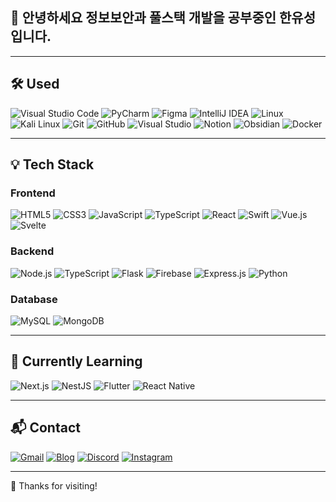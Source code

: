 ## 👋 안녕하세요 정보보안과 풀스택 개발을 공부중인 한유성입니다.  

---

## 🛠 Used

![Visual Studio Code](https://img.shields.io/badge/Visual%20Studio%20Code-007ACC?style=for-the-badge&logo=visual-studio-code&logoColor=white) ![PyCharm](https://img.shields.io/badge/PyCharm-000000?style=for-the-badge&logo=pycharm&logoColor=white) ![Figma](https://img.shields.io/badge/Figma-F24E1E?style=for-the-badge&logo=figma&logoColor=white) ![IntelliJ IDEA](https://img.shields.io/badge/IntelliJ%20IDEA-000000?style=for-the-badge&logo=intellijidea&logoColor=white) ![Linux](https://img.shields.io/badge/Linux-FCC624?style=for-the-badge&logo=linux&logoColor=black) ![Kali Linux](https://img.shields.io/badge/Kali%20Linux-557C94?style=for-the-badge&logo=kalilinux&logoColor=white) ![Git](https://img.shields.io/badge/Git-F05032?style=for-the-badge&logo=git&logoColor=white) ![GitHub](https://img.shields.io/badge/GitHub-181717?style=for-the-badge&logo=github&logoColor=white) ![Visual Studio](https://img.shields.io/badge/Visual%20Studio-5C2D91?style=for-the-badge&logo=visualstudio&logoColor=white) ![Notion](https://img.shields.io/badge/Notion-000000?style=for-the-badge&logo=notion&logoColor=white) ![Obsidian](https://img.shields.io/badge/Obsidian-483699?style=for-the-badge&logo=obsidian&logoColor=white) ![Docker](https://img.shields.io/badge/Docker-2496ED?style=for-the-badge&logo=docker&logoColor=white)

---

## 💡 Tech Stack

### Frontend  
![HTML5](https://img.shields.io/badge/HTML5-E34F26?style=for-the-badge&logo=html5&logoColor=white) ![CSS3](https://img.shields.io/badge/CSS3-1572B6?style=for-the-badge&logo=css3&logoColor=white) ![JavaScript](https://img.shields.io/badge/JavaScript-F7DF1E?style=for-the-badge&logo=javascript&logoColor=black) ![TypeScript](https://img.shields.io/badge/TypeScript-3178C6?style=for-the-badge&logo=typescript&logoColor=white) ![React](https://img.shields.io/badge/React-61DAFB?style=for-the-badge&logo=react&logoColor=black) ![Swift](https://img.shields.io/badge/Swift-FA7343?style=for-the-badge&logo=swift&logoColor=white) ![Vue.js](https://img.shields.io/badge/Vue.js-4FC08D?style=for-the-badge&logo=vuedotjs&logoColor=white) ![Svelte](https://img.shields.io/badge/Svelte-FF3E00?style=for-the-badge&logo=svelte&logoColor=white)

### Backend  
![Node.js](https://img.shields.io/badge/Node.js-339933?style=for-the-badge&logo=nodedotjs&logoColor=white) ![TypeScript](https://img.shields.io/badge/TypeScript-3178C6?style=for-the-badge&logo=typescript&logoColor=white) ![Flask](https://img.shields.io/badge/Flask-000000?style=for-the-badge&logo=flask&logoColor=white) ![Firebase](https://img.shields.io/badge/Firebase-FFCA28?style=for-the-badge&logo=firebase&logoColor=black) ![Express.js](https://img.shields.io/badge/Express.js-000000?style=for-the-badge&logo=express&logoColor=white) ![Python](https://img.shields.io/badge/Python-3776AB?style=for-the-badge&logo=python&logoColor=white)

### Database  
![MySQL](https://img.shields.io/badge/MySQL-4479A1?style=for-the-badge&logo=mysql&logoColor=white) ![MongoDB](https://img.shields.io/badge/MongoDB-47A248?style=for-the-badge&logo=mongodb&logoColor=white) 

---

## 📖 Currently Learning

![Next.js](https://img.shields.io/badge/Next.js-000000?style=for-the-badge&logo=nextdotjs&logoColor=white) ![NestJS](https://img.shields.io/badge/NestJS-E0234E?style=for-the-badge&logo=nestjs&logoColor=white) ![Flutter](https://img.shields.io/badge/Flutter-02569B?style=for-the-badge&logo=flutter&logoColor=white) ![React Native](https://img.shields.io/badge/React%20Native-61DAFB?style=for-the-badge&logo=react&logoColor=black) 

---

## 📬 Contact

[![Gmail](https://img.shields.io/badge/Gmail-D14836?style=for-the-badge&logo=gmail&logoColor=white)](mailto:hsnyus090406@gmail.com) [![Blog](https://img.shields.io/badge/Blog-000000?style=for-the-badge&logo=github&logoColor=white)](https://hsnyus.tistory.com/) [![Discord](https://img.shields.io/badge/Discord-5865F2?style=for-the-badge&logo=discord&logoColor=white)](https://discordapp.com/users/hanyu0406) [![Instagram](https://img.shields.io/badge/Instagram-E4405F?style=for-the-badge&logo=instagram&logoColor=white)](https://instagram.com/yu_seong0406)

---

🙏 Thanks for visiting!
